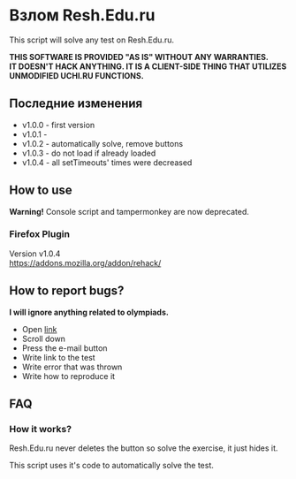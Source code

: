 # Взлом Resh.Edu.ru
This script will solve any test on Resh.Edu.ru.

**THIS SOFTWARE IS PROVIDED "AS IS" WITHOUT ANY WARRANTIES.**\
**IT DOESN'T HACK ANYTHING. IT IS A CLIENT-SIDE THING THAT UTILIZES UNMODIFIED UCHI.RU FUNCTIONS.**

## Последние изменения
* v1.0.0 - first version
* v1.0.1 - <old stuff>
* v1.0.2 - automatically solve, remove buttons
* v1.0.3 - do not load if already loaded
* v1.0.4 - all setTimeouts' times were decreased

## How to use
**Warning!** Console script and tampermonkey are now deprecated.

### Firefox Plugin
Version v1.0.4\
https://addons.mozilla.org/addon/rehack/

## How to report bugs?
**I will ignore anything related to olympiads.**

* Open [link](https://theairblow.github.io/)
* Scroll down
* Press the e-mail button
* Write link to the test
* Write error that was thrown
* Write how to reproduce it

## FAQ
### How it works?
Resh.Edu.ru never deletes the button so solve the exercise, it just hides it. 

This script uses it's code to automatically solve the test.
